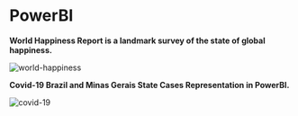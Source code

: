 # PowerBI

<b> World Happiness Report is a landmark survey of the state of global happiness. </b>

![world-happiness](https://user-images.githubusercontent.com/62572101/201765844-5acaa5fc-1deb-4802-86a2-d194a84fbe5c.gif)


<b> Covid-19 Brazil and Minas Gerais State Cases Representation in PowerBI. </b>

![covid-19](https://user-images.githubusercontent.com/62572101/200144778-59804860-bf11-4157-ac85-468ee8a4e3be.gif)
